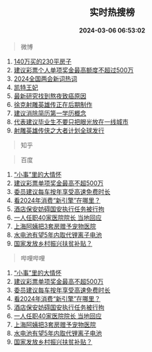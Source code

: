 <div align="center"><h2>实时热搜榜</h2><h4>2024-03-06 06:53:02</h4></div>

> 微博  

1. [140万买的230平房子](https://s.weibo.com/weibo?q=140%E4%B8%87%E4%B9%B0%E7%9A%84230%E5%B9%B3%E6%88%BF%E5%AD%90&t=31&band_rank=1&Refer=top)<br />
2. [建议彩票个人单项奖金最高额度不超过500万](https://s.weibo.com/weibo?q=%23%E5%BB%BA%E8%AE%AE%E5%BD%A9%E7%A5%A8%E4%B8%AA%E4%BA%BA%E5%8D%95%E9%A1%B9%E5%A5%96%E9%87%91%E6%9C%80%E9%AB%98%E9%A2%9D%E5%BA%A6%E4%B8%8D%E8%B6%85%E8%BF%87500%E4%B8%87%23&t=31&band_rank=2&Refer=top)<br />
3. [2024全国两会新词热词](https://s.weibo.com/weibo?q=%232024%E5%85%A8%E5%9B%BD%E4%B8%A4%E4%BC%9A%E6%96%B0%E8%AF%8D%E7%83%AD%E8%AF%8D%23&t=31&band_rank=3&Refer=top)<br />
4. [凯特王妃](https://s.weibo.com/weibo?q=%E5%87%AF%E7%89%B9%E7%8E%8B%E5%A6%83&t=31&band_rank=4&Refer=top)<br />
5. [最新研究找到熬夜致癌原因](https://s.weibo.com/weibo?q=%23%E6%9C%80%E6%96%B0%E7%A0%94%E7%A9%B6%E6%89%BE%E5%88%B0%E7%86%AC%E5%A4%9C%E8%87%B4%E7%99%8C%E5%8E%9F%E5%9B%A0%23&t=31&band_rank=5&Refer=top)<br />
6. [徐克射雕英雄传正在后期制作](https://s.weibo.com/weibo?q=%23%E5%BE%90%E5%85%8B%E5%B0%84%E9%9B%95%E8%8B%B1%E9%9B%84%E4%BC%A0%E6%AD%A3%E5%9C%A8%E5%90%8E%E6%9C%9F%E5%88%B6%E4%BD%9C%23&t=31&band_rank=6&Refer=top)<br />
7. [建议消除简历第一学历概念](https://s.weibo.com/weibo?q=%23%E5%BB%BA%E8%AE%AE%E6%B6%88%E9%99%A4%E7%AE%80%E5%8E%86%E7%AC%AC%E4%B8%80%E5%AD%A6%E5%8E%86%E6%A6%82%E5%BF%B5%23&t=31&band_rank=7&Refer=top)<br />
8. [代表建议毕业生不要只把眼光放在一线城市](https://s.weibo.com/weibo?q=%23%E4%BB%A3%E8%A1%A8%E5%BB%BA%E8%AE%AE%E6%AF%95%E4%B8%9A%E7%94%9F%E4%B8%8D%E8%A6%81%E5%8F%AA%E6%8A%8A%E7%9C%BC%E5%85%89%E6%94%BE%E5%9C%A8%E4%B8%80%E7%BA%BF%E5%9F%8E%E5%B8%82%23&t=31&band_rank=8&Refer=top)<br />
9. [射雕英雄传侠之大者计划全球发行](https://s.weibo.com/weibo?q=%23%E5%B0%84%E9%9B%95%E8%8B%B1%E9%9B%84%E4%BC%A0%E4%BE%A0%E4%B9%8B%E5%A4%A7%E8%80%85%E8%AE%A1%E5%88%92%E5%85%A8%E7%90%83%E5%8F%91%E8%A1%8C%23&t=31&band_rank=9&Refer=top)<br />

> 知乎  


> 百度  

1. [“小事”里的大情怀](https://www.baidu.com/s?wd=%E2%80%9C%E5%B0%8F%E4%BA%8B%E2%80%9D%E9%87%8C%E7%9A%84%E5%A4%A7%E6%83%85%E6%80%80&sa=fyb_news&rsv_dl=fyb_news)<br />
2. [建议彩票单项奖金最高不超500万](https://www.baidu.com/s?wd=%E5%BB%BA%E8%AE%AE%E5%BD%A9%E7%A5%A8%E5%8D%95%E9%A1%B9%E5%A5%96%E9%87%91%E6%9C%80%E9%AB%98%E4%B8%8D%E8%B6%85500%E4%B8%87&sa=fyb_news&rsv_dl=fyb_news)<br />
3. [委员建议每车按年享受高速免费时长](https://www.baidu.com/s?wd=%E5%A7%94%E5%91%98%E5%BB%BA%E8%AE%AE%E6%AF%8F%E8%BD%A6%E6%8C%89%E5%B9%B4%E4%BA%AB%E5%8F%97%E9%AB%98%E9%80%9F%E5%85%8D%E8%B4%B9%E6%97%B6%E9%95%BF&sa=fyb_news&rsv_dl=fyb_news)<br />
4. [看2024年消费“新引擎”在哪里？](https://www.baidu.com/s?wd=%E7%9C%8B2024%E5%B9%B4%E6%B6%88%E8%B4%B9%E2%80%9C%E6%96%B0%E5%BC%95%E6%93%8E%E2%80%9D%E5%9C%A8%E5%93%AA%E9%87%8C%EF%BC%9F&sa=fyb_news&rsv_dl=fyb_news)<br />
5. [酒店保安妨碍国安执行任务被行拘](https://www.baidu.com/s?wd=%E9%85%92%E5%BA%97%E4%BF%9D%E5%AE%89%E5%A6%A8%E7%A2%8D%E5%9B%BD%E5%AE%89%E6%89%A7%E8%A1%8C%E4%BB%BB%E5%8A%A1%E8%A2%AB%E8%A1%8C%E6%8B%98&sa=fyb_news&rsv_dl=fyb_news)<br />
6. [一人任职40家医院院长 当地回应](https://www.baidu.com/s?wd=%E4%B8%80%E4%BA%BA%E4%BB%BB%E8%81%8C40%E5%AE%B6%E5%8C%BB%E9%99%A2%E9%99%A2%E9%95%BF+%E5%BD%93%E5%9C%B0%E5%9B%9E%E5%BA%94&sa=fyb_news&rsv_dl=fyb_news)<br />
7. [上海阿姨把3套房赠予宠物医院](https://www.baidu.com/s?wd=%E4%B8%8A%E6%B5%B7%E9%98%BF%E5%A7%A8%E6%8A%8A3%E5%A5%97%E6%88%BF%E8%B5%A0%E4%BA%88%E5%AE%A0%E7%89%A9%E5%8C%BB%E9%99%A2&sa=fyb_news&rsv_dl=fyb_news)<br />
8. [水电池有望5年内取代锂离子电池](https://www.baidu.com/s?wd=%E6%B0%B4%E7%94%B5%E6%B1%A0%E6%9C%89%E6%9C%9B5%E5%B9%B4%E5%86%85%E5%8F%96%E4%BB%A3%E9%94%82%E7%A6%BB%E5%AD%90%E7%94%B5%E6%B1%A0&sa=fyb_news&rsv_dl=fyb_news)<br />
9. [国家发放乡村振兴扶贫补贴？](https://www.baidu.com/s?wd=%E5%9B%BD%E5%AE%B6%E5%8F%91%E6%94%BE%E4%B9%A1%E6%9D%91%E6%8C%AF%E5%85%B4%E6%89%B6%E8%B4%AB%E8%A1%A5%E8%B4%B4%EF%BC%9F&sa=fyb_news&rsv_dl=fyb_news)<br />

> 哔哩哔哩  

1. [“小事”里的大情怀](https://www.baidu.com/s?wd=%E2%80%9C%E5%B0%8F%E4%BA%8B%E2%80%9D%E9%87%8C%E7%9A%84%E5%A4%A7%E6%83%85%E6%80%80&sa=fyb_news&rsv_dl=fyb_news)<br />
2. [建议彩票单项奖金最高不超500万](https://www.baidu.com/s?wd=%E5%BB%BA%E8%AE%AE%E5%BD%A9%E7%A5%A8%E5%8D%95%E9%A1%B9%E5%A5%96%E9%87%91%E6%9C%80%E9%AB%98%E4%B8%8D%E8%B6%85500%E4%B8%87&sa=fyb_news&rsv_dl=fyb_news)<br />
3. [委员建议每车按年享受高速免费时长](https://www.baidu.com/s?wd=%E5%A7%94%E5%91%98%E5%BB%BA%E8%AE%AE%E6%AF%8F%E8%BD%A6%E6%8C%89%E5%B9%B4%E4%BA%AB%E5%8F%97%E9%AB%98%E9%80%9F%E5%85%8D%E8%B4%B9%E6%97%B6%E9%95%BF&sa=fyb_news&rsv_dl=fyb_news)<br />
4. [看2024年消费“新引擎”在哪里？](https://www.baidu.com/s?wd=%E7%9C%8B2024%E5%B9%B4%E6%B6%88%E8%B4%B9%E2%80%9C%E6%96%B0%E5%BC%95%E6%93%8E%E2%80%9D%E5%9C%A8%E5%93%AA%E9%87%8C%EF%BC%9F&sa=fyb_news&rsv_dl=fyb_news)<br />
5. [酒店保安妨碍国安执行任务被行拘](https://www.baidu.com/s?wd=%E9%85%92%E5%BA%97%E4%BF%9D%E5%AE%89%E5%A6%A8%E7%A2%8D%E5%9B%BD%E5%AE%89%E6%89%A7%E8%A1%8C%E4%BB%BB%E5%8A%A1%E8%A2%AB%E8%A1%8C%E6%8B%98&sa=fyb_news&rsv_dl=fyb_news)<br />
6. [一人任职40家医院院长 当地回应](https://www.baidu.com/s?wd=%E4%B8%80%E4%BA%BA%E4%BB%BB%E8%81%8C40%E5%AE%B6%E5%8C%BB%E9%99%A2%E9%99%A2%E9%95%BF+%E5%BD%93%E5%9C%B0%E5%9B%9E%E5%BA%94&sa=fyb_news&rsv_dl=fyb_news)<br />
7. [上海阿姨把3套房赠予宠物医院](https://www.baidu.com/s?wd=%E4%B8%8A%E6%B5%B7%E9%98%BF%E5%A7%A8%E6%8A%8A3%E5%A5%97%E6%88%BF%E8%B5%A0%E4%BA%88%E5%AE%A0%E7%89%A9%E5%8C%BB%E9%99%A2&sa=fyb_news&rsv_dl=fyb_news)<br />
8. [水电池有望5年内取代锂离子电池](https://www.baidu.com/s?wd=%E6%B0%B4%E7%94%B5%E6%B1%A0%E6%9C%89%E6%9C%9B5%E5%B9%B4%E5%86%85%E5%8F%96%E4%BB%A3%E9%94%82%E7%A6%BB%E5%AD%90%E7%94%B5%E6%B1%A0&sa=fyb_news&rsv_dl=fyb_news)<br />
9. [国家发放乡村振兴扶贫补贴？](https://www.baidu.com/s?wd=%E5%9B%BD%E5%AE%B6%E5%8F%91%E6%94%BE%E4%B9%A1%E6%9D%91%E6%8C%AF%E5%85%B4%E6%89%B6%E8%B4%AB%E8%A1%A5%E8%B4%B4%EF%BC%9F&sa=fyb_news&rsv_dl=fyb_news)<br />
